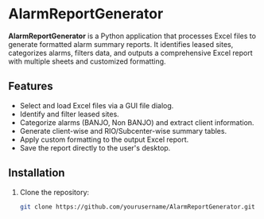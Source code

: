 # AlarmReportGenerator

**AlarmReportGenerator** is a Python application that processes Excel files to generate formatted alarm summary reports. It identifies leased sites, categorizes alarms, filters data, and outputs a comprehensive Excel report with multiple sheets and customized formatting.

## Features

- Select and load Excel files via a GUI file dialog.
- Identify and filter leased sites.
- Categorize alarms (BANJO, Non BANJO) and extract client information.
- Generate client-wise and RIO/Subcenter-wise summary tables.
- Apply custom formatting to the output Excel report.
- Save the report directly to the user's desktop.

## Installation

1. Clone the repository:
   ```bash
   git clone https://github.com/yourusername/AlarmReportGenerator.git

